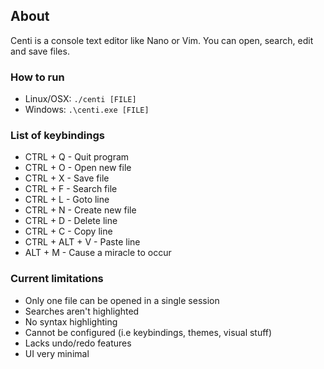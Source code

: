 ## About
Centi is a console text editor like Nano or Vim. You can open, search, edit and save files.

### How to run
 - Linux/OSX: `./centi [FILE]`
 - Windows: `.\centi.exe [FILE]`

### List of keybindings
* CTRL + Q - Quit program
* CTRL + O - Open new file
* CTRL + X - Save file
* CTRL + F - Search file
* CTRL + L - Goto line 
* CTRL + N - Create new file
* CTRL + D - Delete line
* CTRL + C - Copy line
* CTRL + ALT + V - Paste line
* ALT + M - Cause a miracle to occur

### Current limitations
 - Only one file can be opened in a single session
 - Searches aren't highlighted
 - No syntax highlighting
 - Cannot be configured (i.e keybindings, themes, visual stuff)
 - Lacks undo/redo features
 - UI very minimal